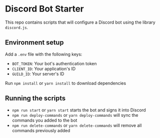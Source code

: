 # Discord Bot Starter

This repo contains scripts that will configure a Discord bot using the library `discord.js`.

## Environment setup
Add a `.env` file with the following keys:
- `BOT_TOKEN`: Your bot's authentication token
- `CLIENT_ID`: Your application's ID
- `GUILD_ID`: Your server's ID

Run `npm install` or `yarn install` to download dependencies

## Running the scripts
- `npm run start` or `yarn start` starts the bot and signs it into Discord
- `npm run deploy-commands` or `yarn deploy-commands` will sync the commands you added to the bot
- `npm run delete-commands` or `yarn delete-commands` will remove all commands previously added
